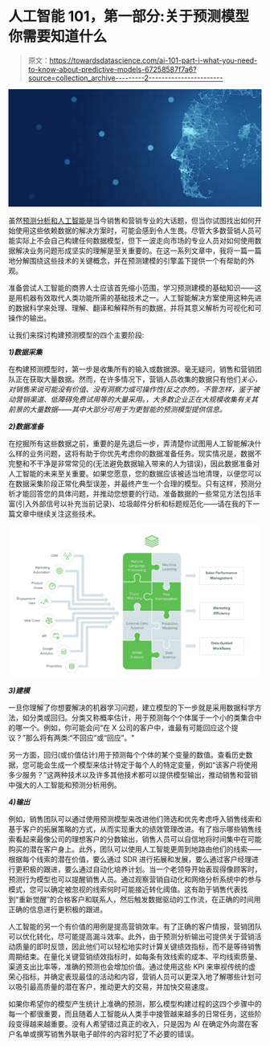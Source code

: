 # 人工智能 101，第一部分:关于预测模型你需要知道什么

> 原文：<https://towardsdatascience.com/ai-101-part-i-what-you-need-to-know-about-predictive-models-67258587f7a6?source=collection_archive---------2----------------------->

![](img/5b2a446dca9caa4840b50b3fcf434366.png)

虽然[预测分析和人工智能](https://www.infer.com)是当今销售和营销专业的大话题，但当你试图找出如何开始使用这些依赖数据的解决方案时，可能会感到令人生畏。尽管大多数营销人员可能实际上不会自己构建任何数据模型，但下一波走向市场的专业人员对如何使用数据解决业务问题形成坚实的理解是至关重要的。在这一系列文章中，我将一篇一篇地分解围绕这些技术的关键概念，并在预测建模的引擎盖下提供一个有帮助的外观。

准备尝试人工智能的商界人士应该首先缩小范围，学习预测建模的基础知识——这是用机器有效取代人类功能所需的基础技术之一。人工智能解决方案使用这种先进的数据科学来处理、理解、翻译和解释所有的数据，并将其意义解析为可视化和可操作的输出。

让我们来探讨构建预测模型的四个主要阶段:

***1)数据采集***

在构建预测模型时，第一步是收集所有的输入或数据源。毫无疑问，销售和营销团队正在获取大量数据。然而，在许多情况下，营销人员收集的数据只有他们*关心，对销售来说可能没有价值、没有洞察力或可操作性(反之亦然)。不管怎样，鉴于被动营销渠道、低障碍免费试用等的大量采用。，大多数企业正在大规模收集有关其前景的大量数据——其中大部分可用于为更智能的预测模型提供信息。*

***2)数据准备***

在挖掘所有这些数据之前，重要的是先退后一步，弄清楚你试图用人工智能解决什么样的业务问题，这将有助于你优先考虑你的数据准备任务。现实情况是，数据不完整和不干净是非常常见的(无法避免数据输入带来的人为错误)，因此数据准备对人工智能的未来至关重要。如果您愿意，您的数据应该被适当地清理，以便您可以在数据采集阶段正常化典型误差，并最终产生一个合理的模型。只有这样，预测分析才能回答您的具体问题，并推动您想要的行动。准备数据的一些常见方法包括丰富(引入外部信号以补充当前记录)、垃圾邮件分析和标题规范化——请在我的下一篇文章中继续关注这些技术。

![](img/3e389bf1a4444e2e729de5576a7df605.png)

***3)建模***

一旦你理解了你想要解决的机器学习问题，建立模型的下一步就是采用数据科学方法，如分类或回归。分类又称概率估计，用于预测每个个体属于一个小的类集合中的哪一个。例如，你可能会问“在 X 公司的客户中，谁最有可能回应这个提议？”那么将有两类:“不回应”或“回应”。"

另一方面，回归(或价值估计)用于预测每个个体的某个变量的数值。查看历史数据，您可能会生成一个模型来估计特定于每个人的特定变量，例如“该客户将使用多少服务？”这两种技术以及许多其他技术都可以提供模型输出，推动销售和营销中强大的人工智能和预测分析用例。

***4)输出***

例如，销售团队可以通过使用预测模型来改进他们筛选和优先考虑呼入销售线索和基于客户的拓展策略的方式，从而实现重大的绩效管理改进。有了指示哪些销售线索看起来最像公司的理想客户的分数输出，销售人员可以自信地将时间集中在可能购买的潜在客户身上。此外，团队可以使用人工智能更周到地路由他们的线索——根据每个线索的潜在价值，要么通过 SDR 进行拓展和发展，要么通过客户经理进行更积极的跟进，要么通过自动化培养计划。当一个老领导开始表现得像顾客时，预测行为模型也可以提醒销售人员。通过观察营销自动化和网络分析系统中的参与模式，您可以确定被忽视的线索何时可能接近转化阈值。这有助于销售代表找到“重新觉醒”的合格客户和联系人，然后触发数据驱动的工作流，在正确的时间用正确的信息进行更积极的跟进。

人工智能的另一个有价值的用例是提高营销效率。有了正确的客户情报，营销团队可以优化转化，尽可能提高漏斗效率。此外，由于预测分析输出可提供关于营销活动质量的即时反馈，因此他们可以轻松地实时计算关键绩效指标，而不是等待销售周期结束。在量化关键营销绩效指标时，如每条有效线索的成本、平均线索质量、渠道支出比率等，准确的预测也会增加价值。通过使用这些 KPI 来审视传统的虚荣心指标，并确定表现最佳的活动和内容，营销人员可以更深入地了解哪些计划可以吸引最高质量的潜在客户，推动更大的交易，并加快交易速度。

如果你希望你的模型产生统计上准确的预测，那么模型构建过程的这四个步骤中的每一个都很重要，而且随着人工智能从人类手中接管越来越多的日常任务，这些阶段变得越来越重要。没有人希望错过真正的收入，只是因为 AI 在确定外向潜在客户名单或撰写销售外联电子邮件的内容时犯了不必要的错误。